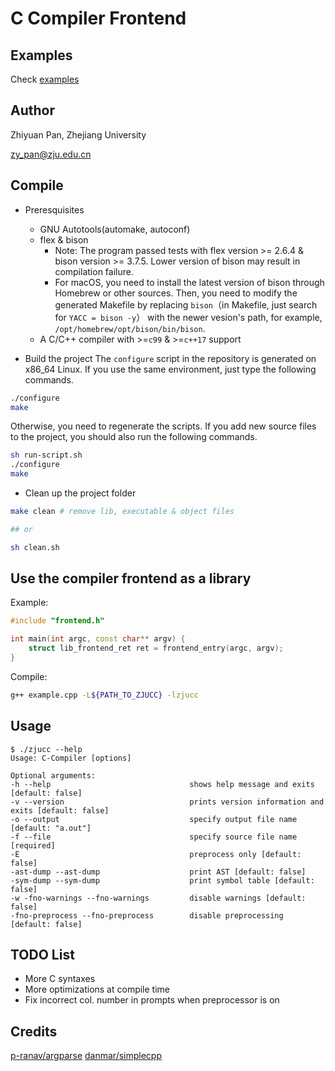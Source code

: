 # C Compiler Frontend

## Examples
Check [examples](test/README.md)

## Author
Zhiyuan Pan, Zhejiang University

[zy_pan@zju.edu.cn](mailto:zy_pan@zju.edu.cn)

## Compile
* Preresquisites
    * GNU Autotools(automake, autoconf)
    * flex & bison
      * Note: The program passed tests with flex version >= 2.6.4 & bison version >= 3.7.5. Lower version of bison may result in compilation failure. 
      * For macOS, you need to install the latest version of bison through Homebrew or other sources. Then, you need to modify the generated Makefile by replacing `bison`（in Makefile, just search for `YACC = bison -y`） with the newer vesion's path, for example, `/opt/homebrew/opt/bison/bin/bison`.
    * A C/C++ compiler with >=`c99` & >=`c++17` support

* Build the project
The `configure` script in the repository is generated on x86_64 Linux. If you use the same environment, just type the following commands.

```bash
./configure
make
```

Otherwise, you need to regenerate the scripts. If you add new source files to the project, you should also run the following commands.

```bash
sh run-script.sh
./configure
make
```

* Clean up the project folder
```bash
make clean # remove lib, executable & object files

## or

sh clean.sh
```

## Use the compiler frontend as a library

Example:

```cpp
#include "frontend.h"

int main(int argc, const char** argv) {
    struct lib_frontend_ret ret = frontend_entry(argc, argv);
}
```

Compile:

```bash
g++ example.cpp -L${PATH_TO_ZJUCC} -lzjucc
```

## Usage
```
$ ./zjucc --help 
Usage: C-Compiler [options] 

Optional arguments:
-h --help                               shows help message and exits [default: false]
-v --version                            prints version information and exits [default: false]
-o --output                             specify output file name [default: "a.out"]
-f --file                               specify source file name [required]
-E                                      preprocess only [default: false]
-ast-dump --ast-dump                    print AST [default: false]
-sym-dump --sym-dump                    print symbol table [default: false]
-w -fno-warnings --fno-warnings         disable warnings [default: false]
-fno-preprocess --fno-preprocess        disable preprocessing [default: false]
```

## TODO List
* More C syntaxes
* More optimizations at compile time
* Fix incorrect col. number in prompts when preprocessor is on

## Credits
[p-ranav/argparse](https://github.com/p-ranav/argparse)
[danmar/simplecpp](https://github.com/danmar/simplecpp)
